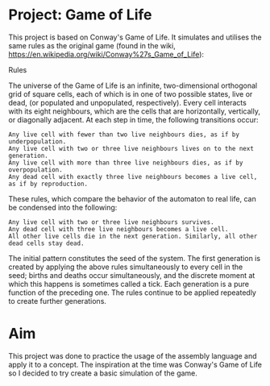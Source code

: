 # Project: Game of Life

This project is based on Conway's Game of Life. It simulates and utilises the same rules as the original game (found in the wiki, https://en.wikipedia.org/wiki/Conway%27s_Game_of_Life):

Rules

The universe of the Game of Life is an infinite, two-dimensional orthogonal grid of square cells, 
each of which is in one of two possible states, live or dead, (or populated and unpopulated, respectively). 
Every cell interacts with its eight neighbours, which are the cells that are horizontally, vertically, or diagonally adjacent. 
At each step in time, the following transitions occur:

    Any live cell with fewer than two live neighbours dies, as if by underpopulation.
    Any live cell with two or three live neighbours lives on to the next generation.
    Any live cell with more than three live neighbours dies, as if by overpopulation.
    Any dead cell with exactly three live neighbours becomes a live cell, as if by reproduction.

These rules, which compare the behavior of the automaton to real life, can be condensed into the following:

    Any live cell with two or three live neighbours survives.
    Any dead cell with three live neighbours becomes a live cell.
    All other live cells die in the next generation. Similarly, all other dead cells stay dead.

The initial pattern constitutes the seed of the system. The first generation is created by applying the above rules simultaneously to every cell in the seed; 
births and deaths occur simultaneously, and the discrete moment at which this happens is sometimes called a tick. 
Each generation is a pure function of the preceding one. The rules continue to be applied repeatedly to create further generations. 

# Aim
This project was done to practice the usage of the assembly language and apply it to a concept. The inspiration at the time was Conway's Game of Life so I decided
to try create a basic simulation of the game.
